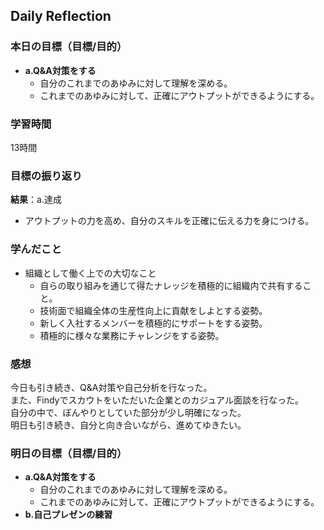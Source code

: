 ## Daily Reflection

### 本日の目標（目標/目的）
- **a.Q&A対策をする**
  - 自分のこれまでのあゆみに対して理解を深める。  
  - これまでのあゆみに対して、正確にアウトプットができるようにする。

### 学習時間
13時間

### 目標の振り返り
**結果**：a.達成

- アウトプットの力を高め、自分のスキルを正確に伝える力を身につける。

### 学んだこと

- 組織として働く上での大切なこと
  - 自らの取り組みを通じて得たナレッジを積極的に組織内で共有すること。
  - 技術面で組織全体の生産性向上に貢献をしよとする姿勢。
  - 新しく入社するメンバーを積極的にサポートをする姿勢。
  - 積極的に様々な業務にチャレンジをする姿勢。

### 感想
今日も引き続き、Q&A対策や自己分析を行なった。  
また、Findyでスカウトをいただいた企業とのカジュアル面談を行なった。  
自分の中で、ぼんやりとしていた部分が少し明確になった。  
明日も引き続き、自分と向き合いながら、進めてゆきたい。  

### 明日の目標（目標/目的）
- **a.Q&A対策をする**
  - 自分のこれまでのあゆみに対して理解を深める。  
  - これまでのあゆみに対して、正確にアウトプットができるようにする。
- **b.自己プレゼンの練習**